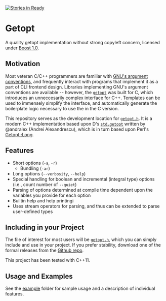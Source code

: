 [![Stories in Ready](https://badge.waffle.io/ErichDonGubler/getopt.png?label=ready&title=Ready)](https://waffle.io/ErichDonGubler/getopt)
# Getopt

A quality getopt implementation without strong copyleft concern, licensed under [Boost 1.0](http://www.boost.org/LICENSE_1_0.txt).

## Motivation

Most veteran C/C++ programmers are familiar with [GNU's argument conventions](http://www.gnu.org/software/libc/manual/html_node/Argument-Syntax.html), and frequently interact with programs that implement it as a part of CLI frontend design. Libraries implementing GNU's argument conventions are available -- however, the [`getopt`](http://www.gnu.org/software/libc/manual/html_node/Getopt.html#Getopt) was built for C, which introduces an unneccesarily complex interface for C++. Templates can be used to immensely simplify the interface, and automatically generate the boilerplate logic necessary to use the in the C version.

This repository serves as the development location for [`getopt.h`](https://github.com/ErichDonGubler/getopt/blob/master/include/getopt.h). It is a modern C++ implementation based upon D's [`std.getopt`](http://dlang.org/phobos/std_getopt.html) written by @andralex (Andrei Alexandrescu), which is in turn based upon Perl's [Getopt::Long](http://perldoc.perl.org/Getopt/Long.html).

## Features

* Short options (`-a`, `-r`)
	* Bundling (`-ar`)
* Long options (`--verbosity`, `--help`)
* Special handling for boolean and incremental (integral type) options (i.e., count number of `--quiet`)
* Parsing of options determined at compile time dependent upon the variables you provide for each option
* Builtin help and help printingi
* Uses stream operators for parsing, and thus can be extended to parse user-defined types

## Including in your Project

The file of interest for most users will be [`getopt.h`](https://github.com/ErichDonGubler/getopt/blob/master/include/getopt.h), which you can simply include and use in your project. If you prefer stability, download one of the formal releases from the [Github repo](https://github.com/ErichDonGubler/getopt/).

This project has been tested with C++11.

## Usage and Examples 

See the [example](https://github.com/ErichDonGubler/getopt/tree/master/example) folder for sample usage and a description of individual features.
